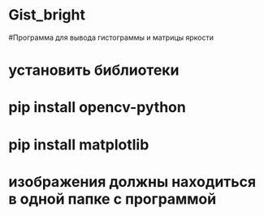 # Gist_bright
#Программа для вывода гистограммы и матрицы яркости
# установить библиотеки
# pip install opencv-python
# pip install matplotlib
# изображения должны находиться в одной папке с программой
